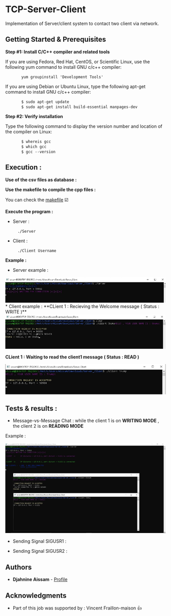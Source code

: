 # TCP-Server-Client

Implementation of Server/client system to contact two client via network. 

## Getting Started & Prerequisites 

**Step #1: Install C/C++ compiler and related tools**

If you are using Fedora, Red Hat, CentOS, or Scientific Linux, use the following yum command to install GNU c/c++ compiler:

           yum groupinstall 'Development Tools'
           
If you are using Debian or Ubuntu Linux, type the following apt-get command to install GNU c/c++ compiler:

           $ sudo apt-get update
           $ sudo apt-get install build-essential manpages-dev

**Step #2: Verify installation**

Type the following command to display the version number and location of the compiler on Linux:

           $ whereis gcc
           $ which gcc
           $ gcc --version
           
## Execution :  

**Use of the csv files as database :**

**Use the makefile to compile the cpp files :**

You can check the [makefile](https://github.com/AissamDjahnine/TCP-Server-Client/blob/master/makefile)  :ballot_box_with_check:

**Execute the program :**
* Server :

        ./Server 
   
* Client :

        ./Client Username
        
**Example :** 

* Server example :
<img src="https://github.com/AissamDjahnine/TCP-Server-Client/blob/master/files./server.jpg" >         
* Client  example :
**CLient 1 : Recieving the Welcome message ( Status : WRITE )**

<img src="https://github.com/AissamDjahnine/TCP-Server-Client/blob/master/files./client1.jpg" > 

**CLient 1 : Waiting to read the client1 message ( Status : READ )**

<img src="https://github.com/AissamDjahnine/TCP-Server-Client/blob/master/files./client2.jpg" > 

## Tests & results : 
* Message-vs-Message Chat : while the client 1 is on **WRITING MODE** , the client 2 is on **READING MODE** 

Example : 

 <img src="https://github.com/AissamDjahnine/TCP-Server-Client/blob/master/files./chat_test.jpg" > 

* Sending Signal SIGUSR1 : 

* Sending Signal SIGUSR2 :


## Authors

* **Djahnine Aissam**  - [Profile](https://github.com/AissamDjahnine)

## Acknowledgments

* Part of this job was supported by : Vincent Fraillon-maison  :thumbsup:


